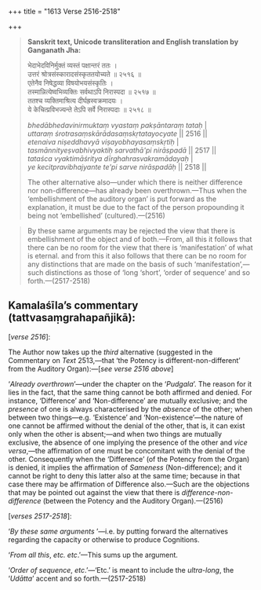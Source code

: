+++
title = "1613 Verse 2516-2518"

+++
> **Sanskrit text, Unicode transliteration and English translation by Ganganath Jha:** 
>
> भेदाभेदविनिर्मुक्तं व्यस्तं पक्षान्तरं ततः ।  
> उत्तरं श्रोत्रसंस्कारादसंस्कृततयोच्यते ॥ २५१६ ॥  
> एतेनैव निषेद्धव्या विषयोभयसंस्कृतिः ।  
> तस्मान्नित्येष्वभिव्यक्तिः सर्वथाऽपि निरास्पदा ॥ २५१७ ॥  
> ततश्च व्यक्तिमाश्रित्य दीर्घह्रस्वक्रमादयः ।  
> ये केचित्प्रविभज्यन्ते तेऽपि सर्वे निरास्पदाः ॥ २५१८ ॥ 
>
> *bhedābhedavinirmuktaṃ vyastaṃ pakṣāntaraṃ tataḥ* \|  
> *uttaraṃ śrotrasaṃskārādasaṃskṛtatayocyate* \|\| 2516 \|\|  
> *etenaiva niṣeddhavyā viṣayobhayasaṃskṛtiḥ* \|  
> *tasmānnityeṣvabhivyaktiḥ sarvathā'pi nirāspadā* \|\| 2517 \|\|  
> *tataśca vyaktimāśritya dīrghahrasvakramādayaḥ* \|  
> *ye kecitpravibhajyante te'pi sarve nirāspadāḥ* \|\| 2518 \|\| 
>
> The other alternative also—under which there is neither difference nor non-difference—has already been overthrown.—Thus when the ‘embellishment of the auditory organ’ is put forward as the explanation, it must be due to the fact of the person propounding it being not ‘embellished’ (cultured).—(2516)

> By these same arguments may be rejected the view that there is embellishment of the object and of both.—From, all this it follows that there can be no room for the view that there is ‘manifestation’ of what is eternal. and from this it also follows that there can be no room for any distinctions that are made on the basis of such ‘manifestation’,—such distinctions as those of ‘long ‘short’, ‘order of sequence’ and so forth.—(2517-2518)



## Kamalaśīla’s commentary (tattvasaṃgrahapañjikā):

[*verse 2516*]:

The Author now takes up the *third* alternative (suggested in the Commentary on *Text* 2513,—that ‘the Potency is different-non-different’ from the Auditory Organ):—[*see verse 2516 above*]

‘*Already overthrown*’—under the chapter on the ‘*Pudgala*’. The reason for it lies in the fact, that the same thing cannot be both affirmed and denied. For instance, ‘Difference’ and ‘Non-difference’ are mutually exclusive; and the *presence* of one is always characterised by the *absence* of the other; when between two things—e.g. ‘Existence’ and ‘Non-existence’—the nature of one cannot be affirmed without the denial of the other, that is, it can exist only when the other is absent;—and when two things are mutually exclusive, the absence of one implying the presence of the other and *vice versa*,—the affirmation of one must be concomitant with the denial of the other. Consequently when the ‘Difference’ (of the Potency from the Organ) is denied, it implies the affirmation of *Sameness* (Non-difference); and it cannot be right to deny this latter also at the same time; because in that case there may be affirmation of Difference also.—Such are the objections that may be pointed out against the view that there is *difference-non-difference* (between the Potency and the Auditory Organ).—(2516)

[*verses 2517-2518*]:

‘*By* *these same arguments* ’—i.e. by putting forward the alternatives regarding the capacity or otherwise to produce Cognitions.

‘*From all this*, *etc. etc*.’—This sums up the argument.

‘*Order of sequence*, *etc*.’—‘Etc.’ is meant to include the *ultra-long*, the ‘*Udātta*’ accent and so forth.—(2517-2518)


